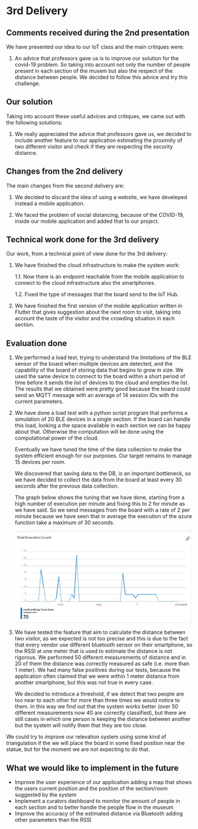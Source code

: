 # 3rd Delivery

## Comments received during the 2nd presentation

We have presented our idea to our IoT class and the main critiques were:

1. An advice that professors gave us is to improve our solution for the covid-19 problem. So taking into account not only the number of people present in each section of the musem but also the respect of the distance between people. We decided to follow this advice and try this challenge.

## Our solution

Taking into account these useful advices and critiques, we came out with the following solutions:

1. We really appreciated the advice that professors gave us, we decided to include another feature to our application estimating the proximity of two different visitor and check if they are respecting the security distance.

## Changes from the 2nd delivery

The main changes from the second delivery are:

1. We decided to discard the idea of using a website, we have develeped instead a mobile application.

2. We faced the problem of social distancing, because of the COVID-19, inside our mobile application and added that to our project.

## Technical work done for the 3rd delivery

Our work, from a technical point of view done for the 3rd delivery:

1. We have finished the cloud infrastructure to make the system work:

    1.1. Now there is an endpoint reachable from the mobile application to connect to the cloud infrastructure also the smartphones.

    1.2. Fixed the type of messages that the board send to the IoT Hub.

2. We have finished the first version of the mobile application written in Flutter that gives suggestion about the next room to visit, taking into account the taste of the visitor and the crowding situation in each section.

## Evaluation done

1. We performed a load test, trying to understand the limitations of the BLE sensor of the board when multiple devices are detected, and the capability of the board of storing data that begins to grow in size. We used the same device to connect to the board within a short period of time before it sends the list of devices to the cloud and empties the list. The results that we obtained were pretty good because the board could send an MQTT message with an average of 14 session IDs with the current parameters.

2. We have done a load test with a python script program that performs a simulation of 20 BLE devices in a single section. If the board can handle this load, looking a the space available in each section we can be happy about that. Otherwise the computation will be done using the computational power of the cloud.

    Eventually we have tuned the time of the data collection to make the system efficient enough for our purposes. Our target remains to manage 15 devices per room.

    We discovered that saving data to the DB, is an important bottleneck, so we have decided to collect the data from the board at least every 30 seconds after the previous data collection.

    The graph below shows the tuning that we have done, starting from a high number of execution per minute and fixing this to 2 for minute as we have said.
    So we send messages from the board with a rate of 2 per minute because we have seen that in average the execution of the azure function take a maximum of 30 seconds.

    ![testcloud](Evaluation/Images/testing_cloud.jpg)

3. We have tested the feature that aim to calculate the distance between two visitor, as we expected is not too precise and this is due to the fact that every vendor use different bluetooth sensor on their smartphone, so the RSSI at one meter that is used to estimate the distance is not rigorous. We performed 50 different measurements of distance and in 20 of them the distance was correctly measured as safe (i.e. more than 1 meter). We had many false positives during our tests, because the application often claimed that we were within 1 meter distance from another smartphone, but this was not true in every case.

    We decided to introduce a threshold, if we detect that two people are too near to each other for more than three times we would notice to them. In this way we find out that the system works better (over 50 different measurements now 40 are correctly classified), but there are still cases in which one person is keeping the distance between another but the system will notify them that they are too close.

We could try to improve our relevation system using some kind of triangulation if the we will place the board in some fixed position near the statue, but for the moment we are not expecting to do that.

## What we would like to implement in the future

* Improve the user experience of our application adding a map that shows the users current position and the position of the section/room suggested by the system
* Implement a curators dashboard to monitor the amount of people in each section and to better handle the people flow in the museum 
* Improve the accuracy of the estimated distance via Bluetooth adding other parameters than the RSSI